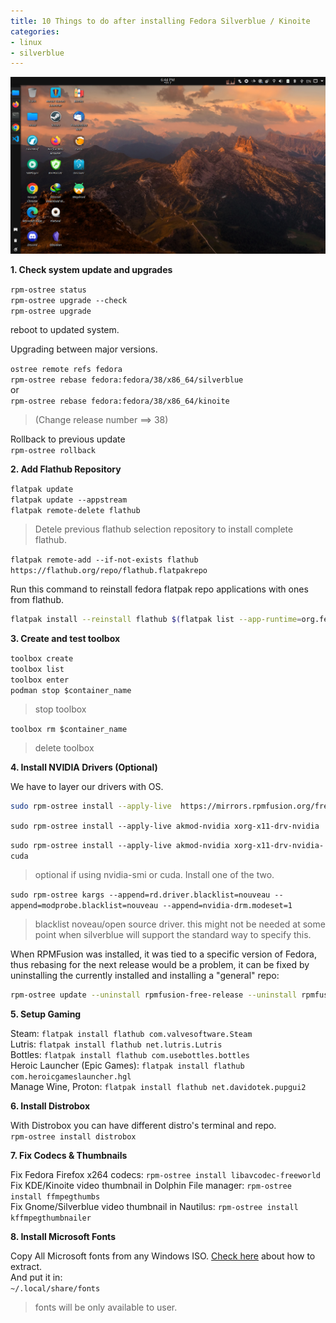 ```yaml
---
title: 10 Things to do after installing Fedora Silverblue / Kinoite
categories:
- linux
- silverblue
---
```


![Silverblue Desktop](https://raw.githubusercontent.com/tazihad/tazihad.github.io/main/assets/images/Screenshot_20230107_184440.png)

**1. Check system update and upgrades**


`rpm-ostree status`  
`rpm-ostree upgrade --check`  
`rpm-ostree upgrade`  


reboot to updated system.

Upgrading between major versions.

`ostree remote refs fedora`  
`rpm-ostree rebase fedora:fedora/38/x86_64/silverblue`  
or  
`rpm-ostree rebase fedora:fedora/38/x86_64/kinoite`  
> (Change release number ==> 38)


Rollback to previous update  
`rpm-ostree rollback`

**2. Add Flathub Repository**  

`flatpak update`  
`flatpak update --appstream`  
`flatpak remote-delete flathub`  
> Detele previous flathub selection repository to install complete flathub.

`flatpak remote-add --if-not-exists flathub https://flathub.org/repo/flathub.flatpakrepo`  

Run this command to reinstall fedora flatpak repo applications with ones from flathub.   
```bash
flatpak install --reinstall flathub $(flatpak list --app-runtime=org.fedoraproject.Platform --columns=application | tail -n +1 )
```

**3. Create and test toolbox**

`toolbox create`  
`toolbox list`  
`toolbox enter`  
`podman stop $container_name`  
> stop toolbox  

`toolbox rm $container_name`  
> delete toolbox  

**4. Install NVIDIA Drivers (Optional)**

We have to layer our drivers with OS.  

```bash
sudo rpm-ostree install --apply-live  https://mirrors.rpmfusion.org/free/fedora/rpmfusion-free-release-$(rpm -E %fedora).noarch.rpm https://mirrors.rpmfusion.org/nonfree/fedora/rpmfusion-nonfree-release-$(rpm -E %fedora).noarch.rpm
```

`sudo rpm-ostree install --apply-live akmod-nvidia xorg-x11-drv-nvidia`  

`sudo rpm-ostree install --apply-live akmod-nvidia xorg-x11-drv-nvidia-cuda `
> optional if using nvidia-smi or cuda. Install one of the two.  

`sudo rpm-ostree kargs --append=rd.driver.blacklist=nouveau --append=modprobe.blacklist=nouveau --append=nvidia-drm.modeset=1`
> blacklist noveau/open source driver. this might not be needed at some point when silverblue will support the standard way to specify this.  

When RPMFusion was installed, it was tied to a specific version of Fedora, thus rebasing for the next release would be a problem, it can be fixed by uninstalling the currently installed and installing a "general" repo:   
```bash
rpm-ostree update --uninstall rpmfusion-free-release --uninstall rpmfusion-nonfree-release --install rpmfusion-free-release --install rpmfusion-nonfree-release
```


**5. Setup Gaming**

Steam: `flatpak install flathub com.valvesoftware.Steam`  
Lutris: `flatpak install flathub net.lutris.Lutris`  
Bottles: `flatpak install flathub com.usebottles.bottles`  
Heroic Launcher (Epic Games): `flatpak install flathub com.heroicgameslauncher.hgl`  
Manage Wine, Proton: `flatpak install flathub net.davidotek.pupgui2`  

**6. Install Distrobox**

With Distrobox you can have different distro's terminal and repo.   
`rpm-ostree install distrobox`  

**7. Fix Codecs & Thumbnails**

Fix Fedora Firefox x264 codecs: `rpm-ostree install libavcodec-freeworld`  
Fix KDE/Kinoite video thumbnail in Dolphin File manager: `rpm-ostree install ffmpegthumbs`  
Fix Gnome/Silverblue video thumbnail in Nautilus: `rpm-ostree install kffmpegthumbnailer`  

**8. Install Microsoft Fonts**

Copy All Microsoft fonts from any Windows ISO. [Check here](https://wiki.archlinux.org/title/Microsoft_fonts#Extracting_fonts_from_a_Windows_ISO "Check here") about how to extract.   
And put it in:  
`~/.local/share/fonts`  
> fonts will be only available to user.
